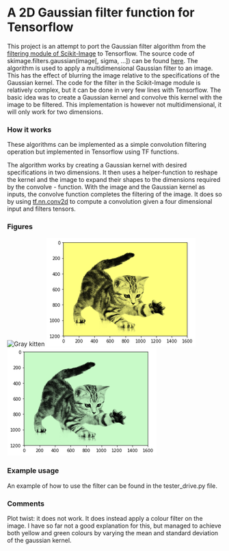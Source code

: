 # A 2D Gaussian filter function for Tensorflow

This project is an attempt to port the Gaussian filter algorithm from the [filtering module of Scikit-Image](https://scikit-image.org/docs/stable/api/skimage.filters.html) to Tensorflow. The source code of skimage.filters.gaussian(image[, sigma, …]) can be found [here](https://github.com/scikit-image/scikit-image/blob/v0.16.1/skimage/filters/_gaussian.py#L12). The algorithm is used to apply a multidimensional Gaussian filter to an image. This has the effect of blurring the image relative to the specifications of the Gaussian kernel. The code for the filter in the Scikit-Image module is relatively complex, but it can be done in very few lines with Tensorflow. The basic idea was to create a Gaussian kernel and convolve this kernel with the image to be filtered. This implementation is however not multidimensional, it will only work for two dimensions. 

### How it works
These algorithms can be implemented as a simple convolution filtering operation but implemented in
Tensorflow using TF functions.

The algorithm works by creating a Gaussian kernel with desired specifications in two dimensions. It then uses a helper-function to reshape the kernel and the image to expand their shapes to the dimensions required by the convolve - function. With the image and the Gaussian kernel as inputs, the convolve function completes the filtering of the image. It does so by using [tf.nn.conv2d](https://www.tensorflow.org/api_docs/python/tf/nn/conv2d) to compute a convolution given a four dimensional input and filters tensors. 


### Figures
![Gray kitten](resources/gray_kitten.png)
![Yellow kitten](resources/yellow_kitten.png)
![Green kitten](resources/green_kitten.png)


### Example usage

An example of how to use the filter can be found in the tester_drive.py file. 

### Comments
Plot twist: it does not work. It does instead apply a colour filter on the image. I have so far not a good explanation for this, but managed to achieve both yellow and green colours by varying the mean and standard deviation of the gaussian kernel. 